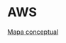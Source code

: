 # AWS

[Mapa conceptual](https://excalidraw.com/#json=oZrrO3Mrwfvm06XuQl7ax,nKspywjl2yzusvh_Mmd6rQ)
